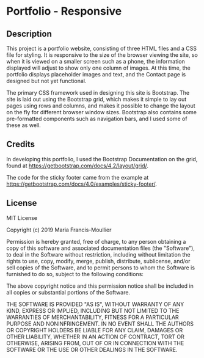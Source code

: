 # Portfolio - Responsive

## Description

This project is a portfolio website, consisting of three HTML files and a CSS file for styling.  It is responsive to the size of the browser viewing the site, so when it is viewed on a smaller screen such as a phone, the information displayed will adjust to show only one column of images.  At this time, the portfolio displays placeholder images and text, and the Contact page is designed but not yet functional.

The primary CSS framework used in designing this site is Bootstrap.  The site is laid out using the Bootstrap grid, which makes it simple to lay out pages using rows and columns, and makes it possible to change the layout on the fly for different browser window sizes.  Bootstrap also contains some pre-formatted components such as navigation bars, and I used some of these as well.

## Credits

In developing this portfolio, I used the Bootstrap Documentation on the grid, found at https://getbootstrap.com/docs/4.2/layout/grid/.

The code for the sticky footer came from the example at https://getbootstrap.com/docs/4.0/examples/sticky-footer/.

## License

MIT License

Copyright (c) 2019 Maria Francis-Moullier

Permission is hereby granted, free of charge, to any person obtaining a copy
of this software and associated documentation files (the "Software"), to deal
in the Software without restriction, including without limitation the rights
to use, copy, modify, merge, publish, distribute, sublicense, and/or sell
copies of the Software, and to permit persons to whom the Software is
furnished to do so, subject to the following conditions:

The above copyright notice and this permission notice shall be included in all
copies or substantial portions of the Software.

THE SOFTWARE IS PROVIDED "AS IS", WITHOUT WARRANTY OF ANY KIND, EXPRESS OR
IMPLIED, INCLUDING BUT NOT LIMITED TO THE WARRANTIES OF MERCHANTABILITY,
FITNESS FOR A PARTICULAR PURPOSE AND NONINFRINGEMENT. IN NO EVENT SHALL THE
AUTHORS OR COPYRIGHT HOLDERS BE LIABLE FOR ANY CLAIM, DAMAGES OR OTHER
LIABILITY, WHETHER IN AN ACTION OF CONTRACT, TORT OR OTHERWISE, ARISING FROM,
OUT OF OR IN CONNECTION WITH THE SOFTWARE OR THE USE OR OTHER DEALINGS IN THE
SOFTWARE.